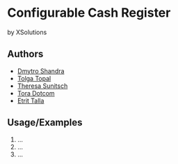 
# Configurable Cash Register

by XSolutions

## Authors

- [Dmytro Shandra](https://www.github.com/d3vote)
- [Tolga Topal](https://github.com/Torsoto)
- [Theresa Sunitsch](https://github.com/misramful)
- [Tora Dotcom](https://github.com/Tora-dotcom)
- [Etrit Talla](https://github.com/EtrittallaFH)

## Usage/Examples

1. ...
2. ...
3. ...
